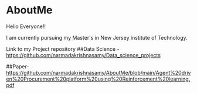 # AboutMe

Hello Everyone!! 

I am currently pursuing my Master's in New Jersey institute of Technology.

Link to my Project repository
##Data Science - https://github.com/narmadakrishnasamy/Data_science_projects

##Paper- https://github.com/narmadakrishnasamy/AboutMe/blob/main/Agent%20driven%20Procurement%20platform%20using%20Reinforcement%20learning.pdf
